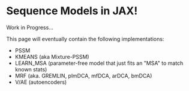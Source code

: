 # Sequence Models in JAX!
Work in Progress...

This page will eventually contain the following implementations:
- PSSM
- KMEANS (aka Mixture-PSSM)
- LEARN_MSA (parameter-free model that just fits an "MSA" to match known stats)
- MRF (aka. GREMLIN, plmDCA, mfDCA, arDCA, bmDCA)
- V/AE (autoencoders)
